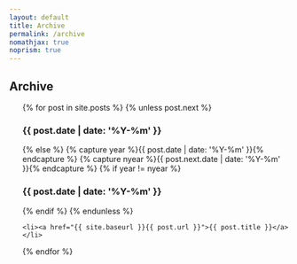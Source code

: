 ```yaml
---
layout: default
title: Archive
permalink: /archive
nomathjax: true
noprism: true
---
```

<!-- Original snippet for generating archive page found here:
https://gist.github.com/tuananh/743255://gist.github.com/tuananh/7432553 -->

## Archive

<ul>
{% for post in site.posts %}
    {% unless post.next %}
        <h3>{{ post.date | date: '%Y-%m' }}</h3>
    {% else %}
        {% capture year %}{{ post.date | date: '%Y-%m' }}{% endcapture %}
        {% capture nyear %}{{ post.next.date | date: '%Y-%m' }}{% endcapture %}
        {% if year != nyear %}
        <h3>{{ post.date | date: '%Y-%m' }}</h3>
        {% endif %}
    {% endunless %}

    <li><a href="{{ site.baseurl }}{{ post.url }}">{{ post.title }}</a></li>
{% endfor %}
</ul>
